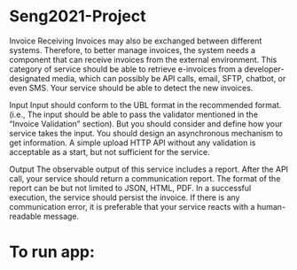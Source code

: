 # Seng2021-Project
Invoice Receiving
Invoices may also be exchanged between different systems. Therefore, to better manage invoices, the system needs a component that can receive invoices from the external environment. This category of service should be able to retrieve e-invoices from a developer-designated media, which can possibly be API calls, email, SFTP, chatbot, or even SMS. Your service should be able to detect the new invoices.

Input
Input should conform to the UBL format in the recommended format. (i.e., The input should be able to pass the validator mentioned in the “Invoice Validation” section). But you should consider and define how your service takes the input. You should design an asynchronous mechanism to get information. A simple upload HTTP API without any validation is acceptable as a start, but not sufficient for the service.

Output
The observable output of this service includes a report. After the API call, your service should return a communication report. The format of the report can be but not limited to JSON, HTML, PDF. In a successful execution, the service should persist the invoice. If there is any communication error, it is preferable that your service reacts with a human-readable message.


# To run app:

